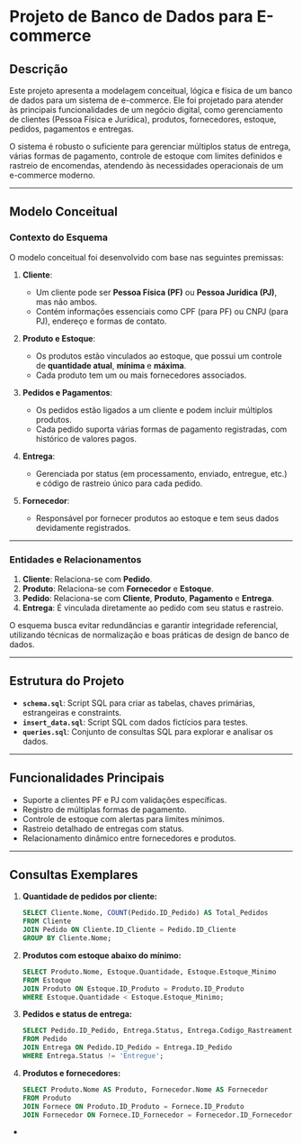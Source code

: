 # Projeto de Banco de Dados para E-commerce

## Descrição
Este projeto apresenta a modelagem conceitual, lógica e física de um banco de dados para um sistema de e-commerce. Ele foi projetado para atender às principais funcionalidades de um negócio digital, como gerenciamento de clientes (Pessoa Física e Jurídica), produtos, fornecedores, estoque, pedidos, pagamentos e entregas.

O sistema é robusto o suficiente para gerenciar múltiplos status de entrega, várias formas de pagamento, controle de estoque com limites definidos e rastreio de encomendas, atendendo às necessidades operacionais de um e-commerce moderno.

---

## Modelo Conceitual
### Contexto do Esquema
O modelo conceitual foi desenvolvido com base nas seguintes premissas:
1. **Cliente**:
   - Um cliente pode ser **Pessoa Física (PF)** ou **Pessoa Jurídica (PJ)**, mas não ambos.
   - Contém informações essenciais como CPF (para PF) ou CNPJ (para PJ), endereço e formas de contato.
   
2. **Produto e Estoque**:
   - Os produtos estão vinculados ao estoque, que possui um controle de **quantidade atual**, **mínima** e **máxima**.
   - Cada produto tem um ou mais fornecedores associados.

3. **Pedidos e Pagamentos**:
   - Os pedidos estão ligados a um cliente e podem incluir múltiplos produtos.
   - Cada pedido suporta várias formas de pagamento registradas, com histórico de valores pagos.

4. **Entrega**:
   - Gerenciada por status (em processamento, enviado, entregue, etc.) e código de rastreio único para cada pedido.

5. **Fornecedor**:
   - Responsável por fornecer produtos ao estoque e tem seus dados devidamente registrados.

---

### Entidades e Relacionamentos
1. **Cliente**: Relaciona-se com **Pedido**.
2. **Produto**: Relaciona-se com **Fornecedor** e **Estoque**.
3. **Pedido**: Relaciona-se com **Cliente**, **Produto**, **Pagamento** e **Entrega**.
4. **Entrega**: É vinculada diretamente ao pedido com seu status e rastreio.

O esquema busca evitar redundâncias e garantir integridade referencial, utilizando técnicas de normalização e boas práticas de design de banco de dados.

---

## Estrutura do Projeto
- **`schema.sql`**: Script SQL para criar as tabelas, chaves primárias, estrangeiras e constraints.
- **`insert_data.sql`**: Script SQL com dados fictícios para testes.
- **`queries.sql`**: Conjunto de consultas SQL para explorar e analisar os dados.

---

## Funcionalidades Principais
- Suporte a clientes PF e PJ com validações específicas.
- Registro de múltiplas formas de pagamento.
- Controle de estoque com alertas para limites mínimos.
- Rastreio detalhado de entregas com status.
- Relacionamento dinâmico entre fornecedores e produtos.

---

## Consultas Exemplares
1. **Quantidade de pedidos por cliente:**
    ```sql
    SELECT Cliente.Nome, COUNT(Pedido.ID_Pedido) AS Total_Pedidos
    FROM Cliente
    JOIN Pedido ON Cliente.ID_Cliente = Pedido.ID_Cliente
    GROUP BY Cliente.Nome;
    ```

2. **Produtos com estoque abaixo do mínimo:**
    ```sql
    SELECT Produto.Nome, Estoque.Quantidade, Estoque.Estoque_Minimo
    FROM Estoque
    JOIN Produto ON Estoque.ID_Produto = Produto.ID_Produto
    WHERE Estoque.Quantidade < Estoque.Estoque_Minimo;
    ```

3. **Pedidos e status de entrega:**
    ```sql
    SELECT Pedido.ID_Pedido, Entrega.Status, Entrega.Codigo_Rastreamento
    FROM Pedido
    JOIN Entrega ON Pedido.ID_Pedido = Entrega.ID_Pedido
    WHERE Entrega.Status != 'Entregue';
    ```

4. **Produtos e fornecedores:**
    ```sql
    SELECT Produto.Nome AS Produto, Fornecedor.Nome AS Fornecedor
    FROM Produto
    JOIN Fornece ON Produto.ID_Produto = Fornece.ID_Produto
    JOIN Fornecedor ON Fornece.ID_Fornecedor = Fornecedor.ID_Fornecedor;
    ```

-


